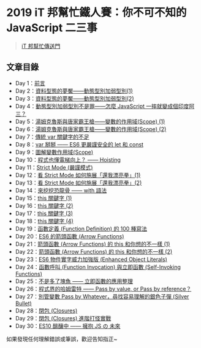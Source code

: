 # 2019 iT 邦幫忙鐵人賽：你不可不知的 JavaScript 二三事

> [iT 邦幫忙傳送門](https://ithelp.ithome.com.tw/users/20112483/ironman/2016)

## 文章目錄

* Day 1：[前言](./articles/day01.md)
* Day 2：[資料型態的夢魘——動態型別加弱型別(1)](./articles/day02.md)
* Day 3：[資料型態的夢魘——動態型別加弱型別(2)](./articles/day03.md)
* Day 4：[動態型別加弱型別不是罪——怎麼 JavaScript 一摔就變成個印度阿三？](./articles/day04.md)
* Day 5：[湯姆克魯斯與唐家霸王槍——變數的作用域(Scope) (1)](./articles/day05.md)
* Day 6：[湯姆克魯斯與唐家霸王槍——變數的作用域(Scope) (2)](./articles/day06.md)
* Day 7：[傳統 var 關鍵字的不足](./articles/day07.md)
* Day 8：[var 掰掰 —— ES6 更嚴謹安全的 let 和 const](./articles/day08.md)
* Day 9：[圖解變數作用域(Scope)](./articles/day09.md)
* Day 10：[程式也懂電梯向上？ —— Hoisting](./articles/day10.md)
* Day 11：[Strict Mode (嚴謹模式)](./articles/day11.md)
* Day 12：[看 Strict Mode 如何施展「還我漂亮拳」(1)](./articles/day12.md)
* Day 13：[看 Strict Mode 如何施展「還我漂亮拳」(2)](./articles/day13.md)
* Day 14：[來挖挖恐龍骨 —— with 語法](./articles/day14.md)
* Day 15：[this 關鍵字 (1)](./articles/day15.md)
* Day 16：[this 關鍵字 (2)](./articles/day16.md)
* Day 17：[this 關鍵字 (3)](./articles/day17.md)
* Day 18：[this 關鍵字 (4)](./articles/day18.md)
* Day 19：[函數定義 (Function Definition) 的 100 種寫法](./articles/day19.md)
* Day 20：[ES6 的箭頭函數 (Arrow Functions)](./articles/day20.md)
* Day 21：[箭頭函數 (Arrow Functions) 的 this 和你想的不一樣 (1)](./articles/day21.md)
* Day 22：[箭頭函數 (Arrow Functions) 的 this 和你想的不一樣 (2)](./articles/day22.md)
* Day 23：[ES6 物件實字威力加強版 (Enhanced Object Literals)](./articles/day23.md)
* Day 24：[函數呼叫 (Function Invocation) 與立即函數 (Self-Invoking Functions)](./articles/day24.md)
* Day 25：[不是多了塊魚 —— 立即函數的應用整理](./articles/day25.md)
* Day 26：[程式界的哈姆雷特 —— Pass by value, or Pass by reference？](./articles/day26.md)
* Day 27：[別管變數 Pass by Whatever，尋找容易理解的銀色子彈 (Silver Bullet)](./articles/day27.md)
* Day 28：[閉包 (Closures)](./articles/day28.md)
* Day 29：[閉包 (Closures) 進階打怪實戰](./articles/day29.md)
* Day 30：[ES10 醞釀中 —— 擁抱 JS の 未來](./articles/day30.md)


如果發現任何理解錯誤或筆誤，歡迎告知指正~
